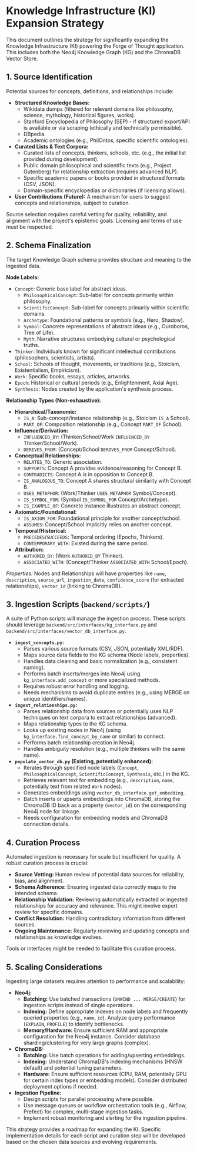 # Knowledge Infrastructure (KI) Expansion Strategy

This document outlines the strategy for significantly expanding the Knowledge Infrastructure (KI) powering the Forge of Thought application. This includes both the Neo4j Knowledge Graph (KG) and the ChromaDB Vector Store.

## 1. Source Identification

Potential sources for concepts, definitions, and relationships include:

*   **Structured Knowledge Bases:**
    *   Wikidata dumps (filtered for relevant domains like philosophy, science, mythology, historical figures, works).
    *   Stanford Encyclopedia of Philosophy (SEP) - if structured export/API is available or via scraping (ethically and technically permissible).
    *   DBpedia.
    *   Academic ontologies (e.g., PhilOntos, specific scientific ontologies).
*   **Curated Lists & Text Corpora:**
    *   Curated lists of concepts, thinkers, schools, etc. (e.g., the initial list provided during development).
    *   Public domain philosophical and scientific texts (e.g., Project Gutenberg) for relationship extraction (requires advanced NLP).
    *   Specific academic papers or books provided in structured formats (CSV, JSON).
    *   Domain-specific encyclopedias or dictionaries (if licensing allows).
*   **User Contributions (Future):** A mechanism for users to suggest concepts and relationships, subject to curation.

Source selection requires careful vetting for quality, reliability, and alignment with the project's epistemic goals. Licensing and terms of use must be respected.

## 2. Schema Finalization

The target Knowledge Graph schema provides structure and meaning to the ingested data.

**Node Labels:**

*   `Concept`: Generic base label for abstract ideas.
    *   `PhilosophicalConcept`: Sub-label for concepts primarily within philosophy.
    *   `ScientificConcept`: Sub-label for concepts primarily within scientific domains.
    *   `Archetype`: Foundational patterns or symbols (e.g., Hero, Shadow).
    *   `Symbol`: Concrete representations of abstract ideas (e.g., Ouroboros, Tree of Life).
    *   `Myth`: Narrative structures embodying cultural or psychological truths.
*   `Thinker`: Individuals known for significant intellectual contributions (philosophers, scientists, artists).
*   `School`: Schools of thought, movements, or traditions (e.g., Stoicism, Existentialism, Empiricism).
*   `Work`: Specific books, essays, articles, artworks.
*   `Epoch`: Historical or cultural periods (e.g., Enlightenment, Axial Age).
*   `Synthesis`: Nodes created by the application's synthesis process.

**Relationship Types (Non-exhaustive):**

*   **Hierarchical/Taxonomic:**
    *   `IS_A`: Sub-concept/instance relationship (e.g., Stoicism `IS_A` School).
    *   `PART_OF`: Composition relationship (e.g., Concept `PART_OF` School).
*   **Influence/Derivation:**
    *   `INFLUENCED_BY`: (Thinker/School/Work `INFLUENCED_BY` Thinker/School/Work).
    *   `DERIVES_FROM`: (Concept/School `DERIVES_FROM` Concept/School).
*   **Conceptual Relationships:**
    *   `RELATES_TO`: Generic association.
    *   `SUPPORTS`: Concept A provides evidence/reasoning for Concept B.
    *   `CONTRADICTS`: Concept A is in opposition to Concept B.
    *   `IS_ANALOGOUS_TO`: Concept A shares structural similarity with Concept B.
    *   `USES_METAPHOR`: (Work/Thinker `USES_METAPHOR` Symbol/Concept).
    *   `IS_SYMBOL_FOR`: (Symbol `IS_SYMBOL_FOR` Concept/Archetype).
    *   `IS_EXAMPLE_OF`: Concrete instance illustrates an abstract concept.
*   **Axiomatic/Foundational:**
    *   `IS_AXIOM_FOR`: Foundational principle for another concept/school.
    *   `ASSUMES`: Concept/School implicitly relies on another concept.
*   **Temporal/Historical:**
    *   `PRECEDES`/`SUCCEEDS`: Temporal ordering (Epochs, Thinkers).
    *   `CONTEMPORARY_WITH`: Existed during the same period.
*   **Attribution:**
    *   `AUTHORED_BY`: (Work `AUTHORED_BY` Thinker).
    *   `ASSOCIATED_WITH`: (Concept/Thinker `ASSOCIATED_WITH` School/Epoch).

*Properties:* Nodes and Relationships will have properties like `name`, `description`, `source_url`, `ingestion_date`, `confidence_score` (for extracted relationships), `vector_id` (linking to ChromaDB).

## 3. Ingestion Scripts (`backend/scripts/`)

A suite of Python scripts will manage the ingestion process. These scripts should leverage `backend/src/interfaces/kg_interface.py` and `backend/src/interfaces/vector_db_interface.py`.

*   **`ingest_concepts.py`:**
    *   Parses various source formats (CSV, JSON, potentially XML/RDF).
    *   Maps source data fields to the KG schema (Node labels, properties).
    *   Handles data cleaning and basic normalization (e.g., consistent naming).
    *   Performs batch inserts/merges into Neo4j using `kg_interface.add_concept` or more specialized methods.
    *   Requires robust error handling and logging.
    *   Needs mechanisms to avoid duplicate entries (e.g., using MERGE on unique identifiers/names).
*   **`ingest_relationships.py`:**
    *   Parses relationship data from sources or potentially uses NLP techniques on text corpora to extract relationships (advanced).
    *   Maps relationship types to the KG schema.
    *   Looks up existing nodes in Neo4j (using `kg_interface.find_concept_by_name` or similar) to connect.
    *   Performs batch relationship creation in Neo4j.
    *   Handles ambiguity resolution (e.g., multiple thinkers with the same name).
*   **`populate_vector_db.py` (Existing, potentially enhanced):**
    *   Iterates through specified node labels (`Concept`, `PhilosophicalConcept`, `ScientificConcept`, `Synthesis`, etc.) in the KG.
    *   Retrieves relevant text for embedding (e.g., `description`, `name`, potentially text from related `Work` nodes).
    *   Generates embeddings using `vector_db_interface.get_embedding`.
    *   Batch inserts or upserts embeddings into ChromaDB, storing the ChromaDB ID back as a property (`vector_id`) on the corresponding Neo4j node for linkage.
    *   Needs configuration for embedding models and ChromaDB connection details.

## 4. Curation Process

Automated ingestion is necessary for scale but insufficient for quality. A robust curation process is crucial:

*   **Source Vetting:** Human review of potential data sources for reliability, bias, and alignment.
*   **Schema Adherence:** Ensuring ingested data correctly maps to the intended schema.
*   **Relationship Validation:** Reviewing automatically extracted or ingested relationships for accuracy and relevance. This might involve expert review for specific domains.
*   **Conflict Resolution:** Handling contradictory information from different sources.
*   **Ongoing Maintenance:** Regularly reviewing and updating concepts and relationships as knowledge evolves.

Tools or interfaces might be needed to facilitate this curation process.

## 5. Scaling Considerations

Ingesting large datasets requires attention to performance and scalability:

*   **Neo4j:**
    *   **Batching:** Use batched transactions (`UNWIND ... MERGE/CREATE`) for ingestion scripts instead of single operations.
    *   **Indexing:** Define appropriate indexes on node labels and frequently queried properties (e.g., `name`, `id`). Analyze query performance (`EXPLAIN`, `PROFILE`) to identify bottlenecks.
    *   **Memory/Hardware:** Ensure sufficient RAM and appropriate configuration for the Neo4j instance. Consider database sharding/clustering for very large graphs (complex).
*   **ChromaDB:**
    *   **Batching:** Use batch operations for adding/upserting embeddings.
    *   **Indexing:** Understand ChromaDB's indexing mechanisms (HNSW default) and potential tuning parameters.
    *   **Hardware:** Ensure sufficient resources (CPU, RAM, potentially GPU for certain index types or embedding models). Consider distributed deployment options if needed.
*   **Ingestion Pipeline:**
    *   Design scripts for parallel processing where possible.
    *   Use message queues or workflow orchestration tools (e.g., Airflow, Prefect) for complex, multi-stage ingestion tasks.
    *   Implement robust monitoring and alerting for the ingestion pipeline.

This strategy provides a roadmap for expanding the KI. Specific implementation details for each script and curation step will be developed based on the chosen data sources and evolving requirements. 